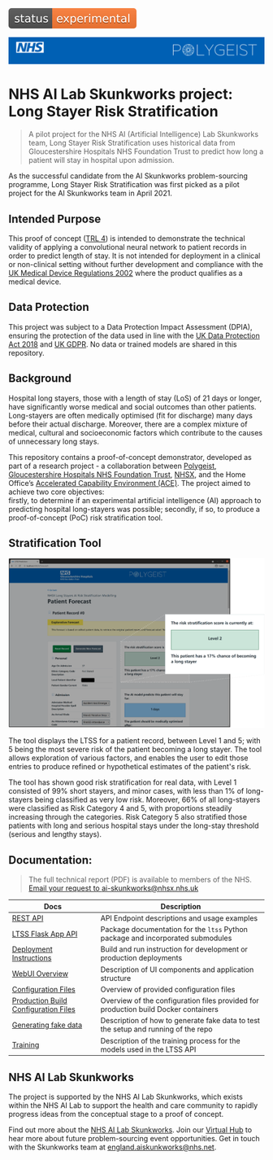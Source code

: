 [![status: experimental](https://github.com/GIScience/badges/raw/master/status/experimental.svg)](https://github.com/GIScience/badges#experimental)

![Banner](docs/banner.png)

# NHS AI Lab Skunkworks project: Long Stayer Risk Stratification

> A pilot project for the NHS AI (Artificial Intelligence)  Lab Skunkworks team, Long Stayer Risk Stratification uses historical data from Gloucestershire Hospitals NHS Foundation Trust to predict how long a patient will stay in hospital upon admission.

As the successful candidate from the AI Skunkworks problem-sourcing programme, Long Stayer Risk Stratification was first picked as a pilot project for the AI Skunkworks team in April 2021.

## Intended Purpose

This proof of concept ([TRL 4](https://en.wikipedia.org/wiki/Technology_readiness_level)) is intended to demonstrate the technical validity of applying a convolutional neural network to patient records in order to predict length of stay. It is not intended for deployment in a clinical or non-clinical setting without further development and compliance with the [UK Medical Device Regulations 2002](https://www.legislation.gov.uk/uksi/2002/618/contents/made) where the product qualifies as a medical device.

## Data Protection

This project was subject to a Data Protection Impact Assessment (DPIA), ensuring the protection of the data used in line with the [UK Data Protection Act 2018](https://www.legislation.gov.uk/ukpga/2018/12/contents/enacted) and [UK GDPR](https://ico.org.uk/for-organisations/dp-at-the-end-of-the-transition-period/data-protection-and-the-eu-in-detail/the-uk-gdpr/). No data or trained models are shared in this repository.

## Background

Hospital long stayers, those with a length of stay (LoS) of 21 days or longer, have significantly worse medical and 
social outcomes than other patients.  Long-stayers are often medically optimised (fit for discharge) many days before 
their actual discharge.  Moreover, there are a complex mixture of medical, cultural and socioeconomic factors which 
contribute to the causes of unnecessary long stays.  

This repository contains a proof-of-concept demonstrator, developed as part of a research project - a collaboration between [Polygeist](https://polygei.st/), [Gloucestershire Hospitals NHS Foundation Trust](https://www.gloshospitals.nhs.uk/), [NHSX](https://www.nhsx.nhs.uk/), and 
the Home Office’s [Accelerated Capability Environment (ACE)](https://www.gov.uk/government/groups/accelerated-capability-environment-ace). The project aimed to achieve two core objectives:  
firstly, to determine if an experimental artificial intelligence (AI) approach to predicting hospital long-stayers 
was possible; secondly, if so, to produce a proof-of-concept (PoC) risk stratification tool.

## Stratification Tool

![Banner](docs/ui_example_screen0.png)

The tool displays the LTSS for a patient record, between Level 1 and 5; with 5 being the most severe risk of the patient 
becoming a long stayer.  The tool allows exploration of various factors, and enables the user to edit those entries to produce
refined or hypothetical estimates of the patient's risk.

The tool has shown good risk stratification for real data, with Level 1 consisted of 99% short stayers, and minor 
cases, with less than 1% of long-stayers being classified as very low risk.  Moreover, 66% of all long-stayers were
classified as Risk Category 4 and 5, with proportions steadily increasing through the categories. Risk Category 5 also 
stratified those patients with long and serious hospital stays under the long-stay threshold (serious and lengthy stays).

## Documentation:

> The full technical report (PDF) is available to members of the NHS. [Email your request to ai-skunkworks@nhsx.nhs.uk](mailto:ai-skunkworks@nhsx.nhs.uk?subject=Request%20for%20NHS_AI_Lab_Skunkworks_Long_Stayer_Risk_Stratification_Technical_Report.pdf)


| Docs | Description |
| ---- | ----------- |
| [REST API](docs/rest_api.md) | API Endpoint descriptions and usage examples |
| [LTSS Flask App API](docs/ltss_package_api.md) | Package documentation for the `ltss` Python package and incorporated submodules |
| [Deployment Instructions](docs/build_and_deploy.md) | Build and run instruction for development or production deployments |
| [WebUI Overview](webui/README.md) | Description of UI components and application structure |
| [Configuration Files](config/README.md) | Overview of provided configuration files |
| [Production Build Configuration Files](deploy/README.md) | Overview of the configuration files provided for production build Docker containers |
| [Generating fake data](fake_data_generation/README.md) | Description of how to generate fake data to test the setup and running of the repo |
| [Training](training/README.md) | Description of the training process for the models used in the LTSS API |


## NHS AI Lab Skunkworks

The project is supported by the NHS AI Lab Skunkworks, which exists within the NHS AI Lab to support the health and care community to rapidly progress ideas from the conceptual stage to a proof of concept.

Find out more about the [NHS AI Lab Skunkworks](https://www.nhsx.nhs.uk/ai-lab/ai-lab-programmes/skunkworks/).
Join our [Virtual Hub](https://future.nhs.uk/connect.ti/system/text/register) to hear more about future problem-sourcing event opportunities.
Get in touch with the Skunkworks team at [england.aiskunkworks@nhs.net](mailto:england.aiskunkworks@nhs.net).
